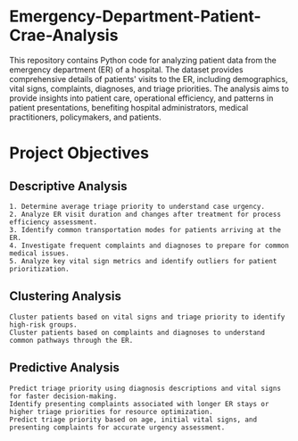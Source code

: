 # Emergency-Department-Patient-Crae-Analysis 

This repository contains Python code for analyzing patient data from the emergency department (ER) of a hospital. The dataset provides comprehensive details of patients' visits to the ER, including demographics, vital signs, complaints, diagnoses, and triage priorities. The analysis aims to provide insights into patient care, operational efficiency, and patterns in patient presentations, benefiting hospital administrators, medical practitioners, policymakers, and patients.

# Project Objectives
## Descriptive Analysis

    1. Determine average triage priority to understand case urgency.
    2. Analyze ER visit duration and changes after treatment for process efficiency assessment.
    3. Identify common transportation modes for patients arriving at the ER.
    4. Investigate frequent complaints and diagnoses to prepare for common medical issues.
    5. Analyze key vital sign metrics and identify outliers for patient prioritization.

## Clustering Analysis

    Cluster patients based on vital signs and triage priority to identify high-risk groups.
    Cluster patients based on complaints and diagnoses to understand common pathways through the ER.

## Predictive Analysis

    Predict triage priority using diagnosis descriptions and vital signs for faster decision-making.
    Identify presenting complaints associated with longer ER stays or higher triage priorities for resource optimization.
    Predict triage priority based on age, initial vital signs, and presenting complaints for accurate urgency assessment.
